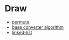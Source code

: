 # Draw

- [permute](https://shop.montalvomiguelo.com/cdn/shop/files/permute.png?v=3772386332569951241)
- [base converter algorithm](https://shop.montalvomiguelo.com/cdn/shop/files/base-converter.png?v=2677756251775093568)
- [linked-list](https://shop.montalvomiguelo.com/cdn/shop/files/linked-list.png?v=4290386768944846546)
